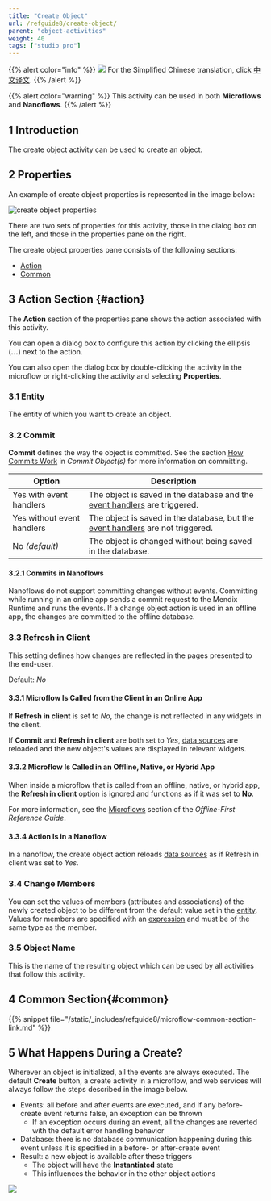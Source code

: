 ```yaml
---
title: "Create Object"
url: /refguide8/create-object/
parent: "object-activities"
weight: 40
tags: ["studio pro"]
---
```


{{% alert color="info" %}}
<img src="/attachments/china.png" style="display: inline-block; margin: 0" /> For the Simplified Chinese translation, click [中文译文](https://cdn.mendix.tencent-cloud.com/documentation/refguide8/create-object.pdf).
{{% /alert %}}

{{% alert color="warning" %}}
This activity can be used in both **Microflows** and **Nanoflows**.
{{% /alert %}}

## 1 Introduction

The create object activity can be used to create an object.

## 2 Properties

An example of create object properties is represented in the image below:

![create object properties](/attachments/refguide8/modeling/application-logic/activities/object-activities/create-object/create-properties.png)

There are two sets of properties for this activity, those in the dialog box on the left, and those in the properties pane on the right.

The create object properties pane consists of the following sections:

* [Action](#action)
* [Common](#common)

## 3 Action Section {#action}

The **Action** section of the properties pane shows the action associated with this activity.

You can open a dialog box to configure this action by clicking the ellipsis (**…**) next to the action.

You can also open the dialog box by double-clicking the activity in the microflow or right-clicking the activity and selecting **Properties**.

### 3.1 Entity

The entity of which you want to create an object.

### 3.2 Commit

**Commit** defines the way the object is committed. See the section [How Commits Work](/refguide8/committing-objects/#how-commits-work) in *Commit Object(s)* for more information on committing.

| Option | Description |
| --- | --- |
| Yes with event handlers | The object is saved in the database and the [event handlers](/refguide8/event-handlers/) are triggered. |
| Yes without event handlers | The object is saved in the database, but the [event handlers](/refguide8/event-handlers/) are not triggered. |
| No *(default)*  | The object is changed without being saved in the database. |

#### 3.2.1 Commits in Nanoflows

Nanoflows do not support committing changes without events. Committing while running in an online app sends a commit request to the Mendix Runtime and runs the events. If a change object action is used in an offline app, the changes are committed to the offline database.

### 3.3 Refresh in Client

This setting defines how changes are reflected in the pages presented to the end-user.

Default: *No*

#### 3.3.1 Microflow Is Called from the Client in an Online App

If **Refresh in client** is set to *No*, the change is not reflected in any widgets in the client.

If **Commit** and **Refresh in client** are both set to *Yes*, [data sources](/refguide8/data-sources/) are reloaded and the new object's values are displayed in relevant widgets.

#### 3.3.2  Microflow Is Called in an Offline, Native, or Hybrid App

When inside a microflow that is called from an offline, native, or hybrid app, the **Refresh in client** option is ignored and functions as if it was set to **No**.

For more information, see the [Microflows](/refguide8/offline-first/#microflows) section of the *Offline-First Reference Guide*.

#### 3.3.4  Action Is in a Nanoflow

In a nanoflow, the create object action reloads [data sources](/refguide8/data-sources/) as if Refresh in client was set to *Yes*.

### 3.4 Change Members

You can set the values of members (attributes and associations) of the newly created object to be different from the default value set in the [entity](/refguide8/entities/). Values for members are specified with an [expression](/refguide8/expressions/) and must be of the same type as the member.

### 3.5 Object Name

This is the name of the resulting object which can be used by all activities that follow this activity.

## 4 Common Section{#common}

{{% snippet file="/static/_includes/refguide8/microflow-common-section-link.md" %}}

## 5 What Happens During a Create?

Wherever an object is initialized, all the events are always executed. The default **Create** button, a create activity in a microflow, and web services will always follow the steps described in the image below.

* Events: all before and after events are executed, and if any before-create event returns false, an exception can be thrown
	* If an exception occurs during an event, all the changes are reverted with the default error handling behavior
* Database: there is no database communication happening during this event unless it is specified in a before- or after-create event
* Result: a new object is available after these triggers
	* The object will have the **Instantiated** state
	* This influences the behavior in the other object actions

![](/attachments/refguide8/modeling/application-logic/activities/object-activities/create-object/18582173.png)

